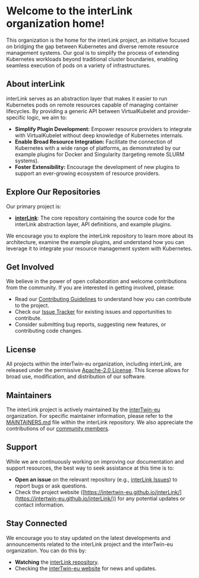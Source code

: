 # Welcome to the interLink organization home!

This organization is the home for the interLink project, an initiative focused on bridging the gap between Kubernetes and diverse remote resource management systems. Our goal is to simplify the process of extending Kubernetes workloads beyond traditional cluster boundaries, enabling seamless execution of pods on a variety of infrastructures.

## About interLink

interLink serves as an abstraction layer that makes it easier to run Kubernetes pods on remote resources capable of managing container lifecycles. By providing a generic API between VirtualKubelet and provider-specific logic, we aim to:

* **Simplify Plugin Development:** Empower resource providers to integrate with VirtualKubelet without deep knowledge of Kubernetes internals.
* **Enable Broad Resource Integration:** Facilitate the connection of Kubernetes with a wide range of platforms, as demonstrated by our example plugins for Docker and Singularity (targeting remote SLURM systems).
* **Foster Extensibility:** Encourage the development of new plugins to support an ever-growing ecosystem of resource providers.


## Explore Our Repositories

Our primary project is:

* **[interLink](https://github.com/interlink-hq/interLink)**: The core repository containing the source code for the interLink abstraction layer, API definitions, and example plugins.

We encourage you to explore the interLink repository to learn more about its architecture, examine the example plugins, and understand how you can leverage it to integrate your resource management system with Kubernetes.

## Get Involved

We believe in the power of open collaboration and welcome contributions from the community. If you are interested in getting involved, please:

* Read our [Contributing Guidelines](https://github.com/interTwin-eu/interLink/blob/main/CONTRIBUTING.md) to understand how you can contribute to the project.
* Check our [Issue Tracker](https://github.com/interTwin-eu/interLink/issues) for existing issues and opportunities to contribute.
* Consider submitting bug reports, suggesting new features, or contributing code changes.

## License

All projects within the interTwin-eu organization, including interLink, are released under the permissive [Apache-2.0 License](https://github.com/interTwin-eu/interLink/blob/main/LICENSE). This license allows for broad use, modification, and distribution of our software.

## Maintainers

The interLink project is actively maintained by the [interTwin-eu](https://github.com/interTwin-eu) organization. For specific maintainer information, please refer to the [MAINTAINERS.md](https://github.com/interTwin-eu/interLink/blob/main/MAINTAINERS.md) file within the interLink repository. We also appreciate the contributions of our [community members](https://github.com/interTwin-eu/interLink/graphs/contributors).

## Support

While we are continuously working on improving our documentation and support resources, the best way to seek assistance at this time is to:

* **Open an issue** on the relevant repository (e.g., [interLink Issues](https://github.com/interTwin-eu/interLink/issues)) to report bugs or ask questions.
* Check the project website ([https://intertwin-eu.github.io/interLink/](https://intertwin-eu.github.io/interLink/)) for any potential updates or contact information.

## Stay Connected

We encourage you to stay updated on the latest developments and announcements related to the interLink project and the interTwin-eu organization. You can do this by:

* **Watching** the [interLink repository](https://github.com/interTwin-eu/interLink).
* Checking the [interTwin-eu website](https://intertwin-eu.github.io/interLink/) for news and updates.

